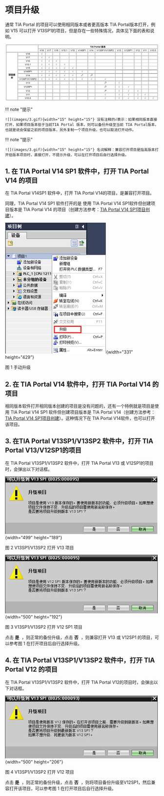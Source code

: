 # 项目升级

通常 TIA Portal 的项目可以使用相同版本或者更高版本 TIA Portal版本打开，例如 V15 可以打开 V13SP1的项目，但是存在一些特殊情况，具体见下面的表和说明。

![alt text](image-1.png)

!!! note "提示"

    ![](images/3.gif){width="15" height="15"} 没有注释的√表示：如果相同版本直接打开，如果项目版本低于当前TIA Portal 版本，则可以备份升级至当前 TIA Portal版本，也就是说会保留之前的项目版本，另外复制一个项目升级，也可以取消打开动作。

!!! note "提示"

    ![](images/3.gif){width="15" height="15"} 名词解释：兼容打开项目是指高版本打开低版本项目时，直接打开，不提示升级，可以在打开项目后自行选择升级。

## 1. 在 TIA Portal V14 SP1 软件中，打开 TIA Portal V14 的项目

在 TIA Portal V14SP1 软件中，打开 TIA Portal V14的项目，是兼容打开项目。

同理，TIA Portal V14 SP1 软件打开的是 使用 TIA Portal V14 SP1软件但创建项目版本是 TIA Portal V14 的项目（创建方法参考：[TIA Portal V14 SP1项目创建](./01-New_Project.md)）。

![](images/10-1.png){width="331" height="429"}

图 1 手动升级

## 2. 在 TIA Portal V14 软件中，打开 TIA Portal V14 的项目

相同版本软件打开相同版本创建的项目是没有问题的，还有一个特例就是项目是使用
TIA Portal V14 SP1 软件但创建项目版本是 TIA Portal V14（创建方法参考：[TIA Portal V14 SP1项目创建](./01-New_Project.md)）。这种情况下在 TIA Portal V14软件，也可以打开该项目。

## 3. 在TIA Portal V13SP1/V13SP2 软件中，打开 TIA Portal V13/V12SP1的项目

在 TIA Portal V13SP1/V13SP2 软件中，打开 TIA Portal V13 或 V12SP1的项目时，会弹出以下对话框。

![](images/10-2.png){width="499" height="189"}

图 2 V13SP1/V13SP2 打开 V13 项目

![](images/10-3.jpg){width="500" height="192"}

图 3 V13SP1/V13SP2 打开 V12 SP1 项目

点击 <kbd>  **是**  </kbd>，则正常的备份升级，点击 <kbd>  **否**  </kbd>，则兼容打开 V13 或 V12SP1
的项目，可以参考图 1 在打开项目后自行选择升级。

## 4. 在 TIA Portal V13SP1/V13SP2 软件中，打开 TIA Portal V12 的项目

在 TIA Portal V13SP1/V13SP2 软件中，打开 TIA Portal V12的项目时，会弹出以下对话框。

![](images/10-4.jpg){width="500" height="206"}

图 4 V13SP1/V13SP2 打开 V12 项目

点击 <kbd>  **是**  </kbd> ，则正常的备份升级，点击  <kbd>  **否**  </kbd>  ，则将项目备份升级至V12SP1，然后兼容打开该项目，可以参考图 1 在打开项目后自行选择升级。

